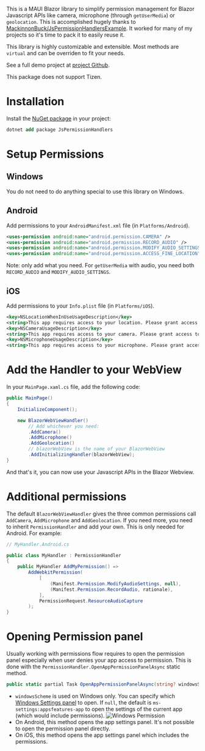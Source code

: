 This is a MAUI Blazor library to simplify permission management for Blazor Javascript APIs like camera, microphone (through `getUserMedia`) or `geolocation`. This is accomplished hugely thanks to [MackinnonBuck/JsPermissionHandlersExample](https://github.com/MackinnonBuck/JsPermissionHandlersExample). It worked for many of my projects so it's time to pack it to easily reuse it.

This library is highly customizable and extensible. Most methods are `virtual` and can be overriden to fit your needs.

See a full demo project at [project Github](https://github.com/datvm/JsPermissionHandler/tree/master/JsPermissionHandlerDemo).

This package does not support Tizen.

# Installation

Install the [NuGet package](https://www.nuget.org/packages/JsPermissionHandlers) in your project:

```ps
dotnet add package JsPermissionHandlers
```

# Setup Permissions

## Windows

You do not need to do anything special to use this library on Windows.

## Android

Add permissions to your `AndroidManifest.xml` file (in `Platforms/Android`).

```xml
<uses-permission android:name="android.permission.CAMERA" />
<uses-permission android:name="android.permission.RECORD_AUDIO" />
<uses-permission android:name="android.permission.MODIFY_AUDIO_SETTINGS" />
<uses-permission android:name="android.permission.ACCESS_FINE_LOCATION" />
```

Note: only add what you need. For `getUserMedia` with audio, you need both `RECORD_AUDIO` and `MODIFY_AUDIO_SETTINGS`.

## iOS

Add permissions to your `Info.plist` file (in `Platforms/iOS`).

```xml
<key>NSLocationWhenInUseUsageDescription</key>
<string>This app requires access to your location. Please grant access to your precise location when requested.</string>
<key>NSCameraUsageDescription</key>
<string>This app requires access to your camera. Please grant access to your camera when requested.</string>
<key>NSMicrophoneUsageDescription</key>
<string>This app requires access to your microphone. Please grant access to your microphone when requested.</string>
```

# Add the Handler to your WebView

In your `MainPage.xaml.cs` file, add the following code:

```cs
public MainPage()
{
    InitializeComponent();

    new BlazorWebViewHandler()            
        // Add whichever you need:
        .AddCamera()
        .AddMicrophone()
        .AddGeolocation()
        // blazorWebView is the name of your BlazorWebView
        .AddInitializingHandler(blazorWebView);
}
```

And that's it, you can now use your Javascript APIs in the Blazor Webview.

# Additional permissions

The default `BlazorWebViewHandler` gives the three common permissions call `AddCamera`, `AddMicrophone` and `AddGeolocation`. If you need more, you need to inherit `PermissionHandler` and add your own. This is only needed for Android. For example:

```cs
// MyHandler.Android.cs

public class MyHandler : PermissionHandler
{
	public MyHandler AddMyPermission() =>
        AddWebkitPermission(
            [
                (Manifest.Permission.ModifyAudioSettings, null),
                (Manifest.Permission.RecordAudio, rationale),
            ],
            PermissionRequest.ResourceAudioCapture
        );
}
```

# Opening Permission panel

Usually working with permissions flow requires to open the permission panel especially when user denies your app access to permission. This is done with the `PermissionHandler.OpenAppPermissionPanelAsync` static method.

```cs
public static partial Task OpenAppPermissionPanelAsync(string? windowsScheme = null);
```

- `windowsScheme` is used on Windows only. You can specify which [Windows Settings panel](https://learn.microsoft.com/en-us/windows/uwp/launch-resume/launch-settings-app#ms-settings-uri-scheme-reference) to open. If `null`, the default is `ms-settings:appsfeatures-app` to open the settings of the current app (which would include permissions).
![Windows Permission](https://github.com/datvm/JsPermissionHandler/assets/6388546/b4dd4310-7791-49e9-9509-4e52c584a351)
- On Android, this method opens the app settings panel. It's not possible to open the permission panel directly.
- On iOS, this method opens the app settings panel which includes the permissions.